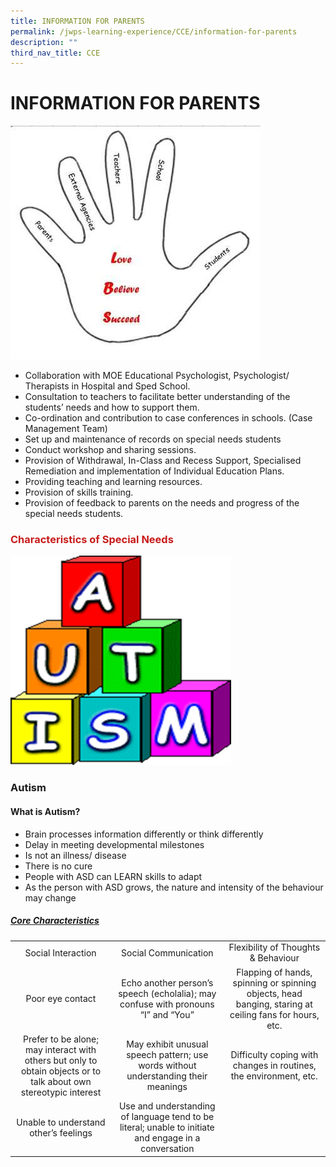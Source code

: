 ```yaml
---
title: INFORMATION FOR PARENTS
permalink: /jwps-learning-experience/CCE/information-for-parents
description: ""
third_nav_title: CCE
---
```

# INFORMATION FOR PARENTS
![](/images/JWPS%20LEARNING%20EXPERIENCE/CCE/Information%20for%20parents/tn_hand.jpg)


*   Collaboration with MOE Educational Psychologist, Psychologist/ Therapists in Hospital and Sped School.
*   Consultation to teachers to facilitate better understanding of the students’ needs and how to support them.
*   Co-ordination and contribution to case conferences in schools. (Case Management Team)
*   Set up and maintenance of records on special needs students
*   Conduct workshop and sharing sessions.
*   Provision of Withdrawal, In-Class and Recess Support, Specialised Remediation and implementation of Individual Education Plans.
*   Providing teaching and learning resources.
*   Provision of skills training. 
*   Provision of feedback to parents on the needs and progress of the special needs students.

### <span style = "color: #c81b1b"> <b>Characteristics of Special Needs</b> </span>

![](/images/JWPS%20LEARNING%20EXPERIENCE/CCE/Information%20for%20parents/autism.png)

### Autism

#### **What is Autism?**

*   Brain processes information differently or think differently
*   Delay in meeting developmental milestones
*   Is not an illness/ disease
*   There is no cure
*   People with ASD can LEARN skills to adapt
*   As the person with ASD grows, the nature and intensity of the behaviour may change

##### <u>Core Characteristics</u>

|                                                                                                                   |                                                                                                        |                                                                                                        |
|:-----------------------------------------------------------------------------------------------------------------:|:--------------------------------------------------------------------------------------------------------:|:--------------------------------------------------------------------------------------------------------:|
|                                                 Social Interaction                                                |                                          Social Communication                                          |                                   Flexibility of Thoughts & Behaviour                                  |
|                                                  Poor eye contact                                                 |           Echo another person’s speech (echolalia);  may confuse with pronouns “I” and “You”           | Flapping of hands, spinning or spinning objects, head banging, staring at ceiling fans for hours, etc. |
| Prefer to be alone; may interact with others but only to obtain objects or to talk about own stereotypic interest |           May exhibit unusual speech pattern; use words without understanding their meanings           |                    Difficulty coping with changes in routines, the environment, etc.                   |
|                                       Unable to understand other’s feelings                                       |  Use and understanding of language tend to be literal; unable to initiate and engage in a conversation |                                                                                                        |